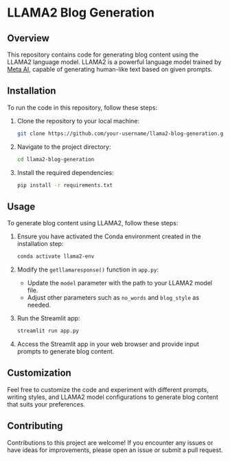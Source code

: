 # LLAMA2 Blog Generation

## Overview

This repository contains code for generating blog content using the LLAMA2 language model. LLAMA2 is a powerful language model trained by [Meta AI](https://meta.com/ai/), capable of generating human-like text based on given prompts.

## Installation

To run the code in this repository, follow these steps:

1. Clone the repository to your local machine:

   ```bash
   git clone https://github.com/your-username/llama2-blog-generation.git
   ```

2. Navigate to the project directory:

   ```bash
   cd llama2-blog-generation
   ```

3. Install the required dependencies:

   ```bash
   pip install -r requirements.txt
   ```

## Usage

To generate blog content using LLAMA2, follow these steps:

1. Ensure you have activated the Conda environment created in the installation step:

   ```bash
   conda activate llama2-env
   ```

2. Modify the `getllamaresponse()` function in `app.py`:

   - Update the `model` parameter with the path to your LLAMA2 model file.
   - Adjust other parameters such as `no_words` and `blog_style` as needed.

3. Run the Streamlit app:

   ```bash
   streamlit run app.py
   ```

4. Access the Streamlit app in your web browser and provide input prompts to generate blog content.

## Customization

Feel free to customize the code and experiment with different prompts, writing styles, and LLAMA2 model configurations to generate blog content that suits your preferences.

## Contributing

Contributions to this project are welcome! If you encounter any issues or have ideas for improvements, please open an issue or submit a pull request.



